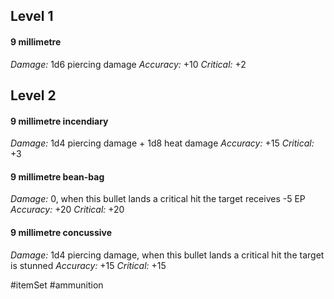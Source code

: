 ## Level 1

#### 9 millimetre

*Damage:* 1d6 piercing damage
*Accuracy:* +10
*Critical:* +2
## Level 2

#### 9 millimetre incendiary

*Damage:* 1d4 piercing damage + 1d8 heat damage
*Accuracy:* +15
*Critical:* +3

#### 9 millimetre bean-bag

*Damage:* 0, when this bullet lands a critical hit the target receives -5 EP
*Accuracy:* +20
*Critical:* +20

#### 9 millimetre concussive

*Damage:* 1d4 piercing damage, when this bullet lands a critical hit the target is stunned
*Accuracy:* +15
*Critical:* +15

#itemSet #ammunition